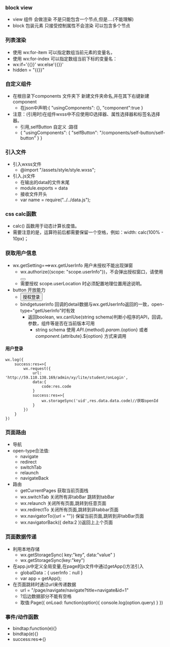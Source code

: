 ### block view
- view 组件 会做渲染 不是只能包含一个节点,但是....(不能理解)
- block 包装元素 只接受控制属性不会渲染 可以包含多个节点
### 列表渲染
- 使用 wx:for-item 可以指定数组当前元素的变量名，
- 使用 wx:for-index 可以指定数组当前下标的变量名：
- wx:if='{{}}' wx:else'{{}}'
- hidden = "{{}}"
### 自定义组件
- 在根目录下components 文件夹下 新建文件夹命名,并在其下右键新建component
    - 在json中声明:{
        "usingComponents": {},
        "component":true
                }
- 注意：(引用时)在组件wxss中不应使用ID选择器、属性选择器和标签名选择器。
    - 引用,selfButton 自定义 :路径
    - {
        "usingComponents": {
        "selfButton": "/components/self-button/self-button"
         }
    }
### 引入文件
- 引入wxss文件
    - @import "/assets/style/style.wxss";
- 引入.js文件
    - 在输出的data的文件末尾
    - module.exports = data
    - 接收文件开头
    - var name = require("../../data.js");


### css calc函数
- calc() 函数用于动态计算长度值。
- 需要注意的是，运算符前后都需要保留一个空格，例如：width: calc(100% - 10px)；
### 获取用户信息
- wx.getSetting===>wx.getUserInfo   用户未授权不能出现弹窗
    - wx.authorize({scope: "scope.userInfo"})，不会弹出授权窗口，请使用 <button open-type="getUserInfo"></button>
    - 需要授权 scope.userLocation 时必须配置地理位置用途说明。
- button 开放能力
    - <button wx:if="{{canIUse}}" open-type="getUserInfo" bindgetuserinfo="bindGetUserInfo">授权登录</button>
    - bindgetuserinfo 回调的detail数据与wx.getUserInfo返回的一致，open-type="getUserInfo"时有效
        - 返回boolean, wx.canIUse(string schema)判断小程序的API，回调，参数，组件等是否在当前版本可用
            - string schema
            使用 ${API}.${method}.${param}.${option} 或者 ${component}.${attribute}.${option} 方式来调用
#### 用户登录
    wx.log({
        success:res=>{
            wx.request({
                url: 'http://59.110.138.169/admin/xy/lite/student/onLogin',
                data:{
                    code:res.code
                }
                success:res=>{
                    wx.storageSync('uid',res.data.data.code)//获取openId
                }
            })
        }
    })

### 页面路由
- 导航<navigator url = "/page/navigate/navigate?title=navigate" open-type = "navigete"></navigator>
- open-type合法值:
    - navigate
    - redirect
    - switchTab
    - relaunch
    - navigateBack
- 路由
    - getCurrentPages 获取当前页面栈
    - wx.switchTab 关闭所有非tabBar 跳转到tabBar
    - wx.relaunch  关闭所有页面,跳转到任意页面
    - wx.redirectTo 关闭所有页面,跳转到非tabbar页面
    - wx.navigatorTo({url = ""}) 保留当前页面,跳转到非tabBar页面
    - wx.navigatorBack({ delta:2 })返回上上个页面
     
### 页面数据传递
- 利用本地存储
    - wx.getStorageSync(
        key:"key",
        data:"value"
    )
    - wx.getStorageSync(key:"key")
- 在app.js中定义全局变量,在page的js文件中通过getApp()方法引入
    -  globalData：{
      userInfo：null
  }
   - var app = getApp();
- 在页面跳转时通过url来传递数据
    - url = "/page/navigate/navigate?title=navigate&id=1"
    - ?后边数据部分不能有空格
    - 取值:Page({
    onLoad: function(option){
      console.log(option.query)
    }
})
### 事件/动作函数
- bindtap:function(e){}
- bindtap(e){}
- success:res=>{}